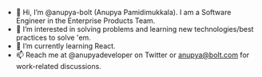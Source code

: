 - 👋 Hi, I’m @anupya-bolt (Anupya Pamidimukkala). I am a Software Engineer in the Enterprise Products Team.
- 👀 I’m interested in solving problems and learning new technologies/best practices to solve 'em.
- 🌱 I’m currently learning React.
- 📫 Reach me at @anupyadeveloper on Twitter or anupya@bolt.com for work-related discussions.

<!---
anupya-bolt/anupya-bolt is a ✨ special ✨ repository because its `README.md` (this file) appears on your GitHub profile.
You can click the Preview link to take a look at your changes.
--->
